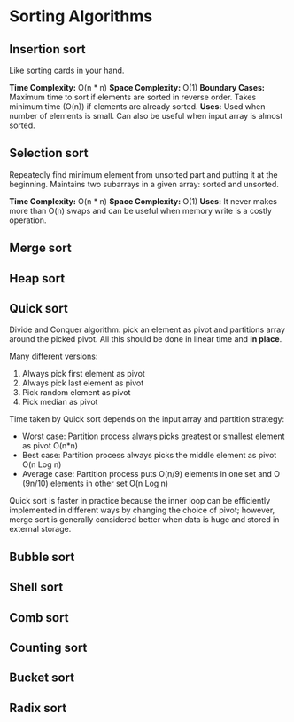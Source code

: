 # Sorting Algorithms

## Insertion sort
Like sorting cards in your hand.

__Time Complexity:__ O(n * n)
__Space Complexity:__ O(1)
__Boundary Cases:__ Maximum time to sort if elements are sorted in reverse order.
Takes minimum time (O(n)) if elements are already sorted.
__Uses:__ Used when number of elements is small. Can also be useful when input
array is almost sorted.


## Selection sort
Repeatedly find minimum element from unsorted part and putting it at the beginning.
Maintains two subarrays in a given array: sorted and unsorted.

__Time Complexity:__ O(n * n)
__Space Complexity:__ O(1)
__Uses:__ It never makes more than O(n) swaps and can be useful when memory write
is a costly operation.


## Merge sort



## Heap sort



## Quick sort
Divide and Conquer algorithm: pick an element as pivot and partitions array
around the picked pivot. All this should be done in linear time and __in place__.

Many different versions:
  1. Always pick first element as pivot
  2. Always pick last element as pivot
  3. Pick random element as pivot
  4. Pick median as pivot

Time taken by Quick sort depends on the input array and partition strategy:
  - Worst case: Partition process always picks greatest or smallest element
  as pivot O(n*n)
  - Best case: Partition process always picks the middle element as pivot O(n Log n)
  - Average case: Partition process puts O(n/9) elements in one set and O (9n/10)
  elements in other set O(n Log n)

Quick sort is faster in practice because the inner loop can be efficiently implemented
in different ways by changing the choice of pivot; however, merge sort is generally
considered better when data is huge and stored in external storage.

## Bubble sort



## Shell sort



## Comb sort



## Counting sort



## Bucket sort



## Radix sort
